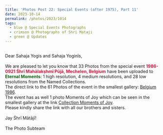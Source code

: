 ```yaml
---
title: 'Photos Post 22: Special Events (after 1975), Part 11'
date: 2023-10-14
permalink: /photos/2023/1014
tags:
  - blue @ Special Events Photographs
  - crimson @ Photographs of Shri Mataji
  - green @ Updates
---
```


<p>
<br>
Dear Sahaja Yogis and Sahaja Yoginīs,<br>
<br>
We are pleased to let you know that 33 Photos from the special event <font color="Crimson"><b>1986-0921 Śhrī Mahālakṣhmī Pūjā, Mechelen, Belgium</b></font> have been uploaded to <font color="DarkGreen"><b>Eternal Moments</b></font>: 1 high resolution,  4 medium resolutions, and 28 low resolutions from the Named Collections.<br>
The direct link to the 61 Photos of the event in the smallest gallery: <a href="https://eternalmoments.smugmug.com/Countries/Belgium/1986"> Belgium 1986</a>.<br> 
The event has as well 1 photo Moments of Joy which can be seen in the smallest gallery at the link <a href="https://eternalmoments.smugmug.com/Collections/Herbert-Reininger-Collection/Moments-of-Joy"> Collection Moments of Joy</a>.<br> 
Please kindly share the link with all our brothers and sisters.<br>

<br>
Jay Śhrī Mātājī!<br>
<br>
The Photo Subteam
</p>